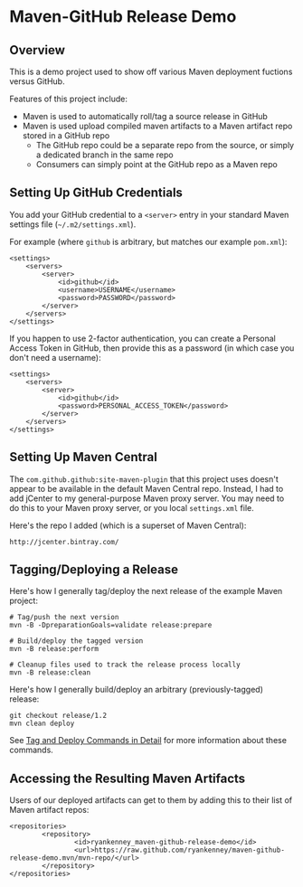 Maven-GitHub Release Demo
========

Overview
--------

This is a demo project used to show off various Maven deployment
fuctions versus GitHub.

Features of this project include:

* Maven is used to automatically roll/tag a source release in GitHub
* Maven is used upload compiled maven artifacts to a Maven artifact repo stored in a GitHub repo
	* The GitHub repo could be a separate repo from the source, or simply a dedicated branch in the same repo
	* Consumers can simply point at the GitHub repo as a Maven repo


Setting Up GitHub Credentials
--------

You add your GitHub credential to a `<server>` entry in 
your standard Maven settings file (`~/.m2/settings.xml`).

For example (where `github` is arbitrary, but matches our example `pom.xml`):

	<settings>
		<servers>
			<server>
				<id>github</id>
				<username>USERNAME</username>
				<password>PASSWORD</password>
			</server>
		</servers>
	</settings>

If you happen to use 2-factor authentication,
you can create a Personal Access Token in GitHub, then provide this
as a password (in which case you don't need a username):

	<settings>
		<servers>
			<server>
				<id>github</id>
				<password>PERSONAL_ACCESS_TOKEN</password>
			</server>
		</servers>
	</settings>


Setting Up Maven Central
--------

The `com.github.github:site-maven-plugin` that this project uses doesn't
appear to be available in the default Maven Central repo. Instead, I had
to add jCenter to my general-purpose Maven proxy server. You may need
to do this to your Maven proxy server, or you local `settings.xml` file.

Here's the repo I added (which is a superset of Maven Central):

	http://jcenter.bintray.com/


Tagging/Deploying a Release
--------

Here's how I generally tag/deploy the next release of the example Maven project:

	# Tag/push the next version
	mvn -B -DpreparationGoals=validate release:prepare

	# Build/deploy the tagged version
	mvn -B release:perform

	# Cleanup files used to track the release process locally
	mvn -B release:clean

Here's how I generally build/deploy an arbitrary (previously-tagged) release:

	git checkout release/1.2
	mvn clean deploy

See [Tag and Deploy Commands in Detail](Tag-and-Deploy-Commands-in-Detail.md)
for more information about these commands.


Accessing the Resulting Maven Artifacts
--------

Users of our deployed artifacts can get to them by adding this to their
list of Maven artifact repos:

	<repositories>
			<repository>
					<id>ryankenney_maven-github-release-demo</id>
					<url>https://raw.github.com/ryankenney/maven-github-release-demo.mvn/mvn-repo/</url>
			</repository>
	</repositories>


